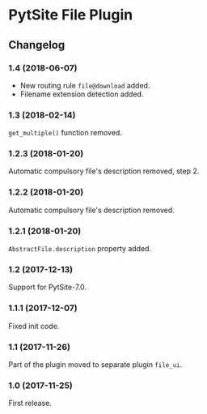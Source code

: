 # PytSite File Plugin


## Changelog


### 1.4 (2018-06-07)

- New routing rule `file@download` added.
- Filename extension detection added.


### 1.3 (2018-02-14)

`get_multiple()` function removed.


### 1.2.3 (2018-01-20)

Automatic compulsory file's description removed, step 2.


### 1.2.2 (2018-01-20)

Automatic compulsory file's description removed.


### 1.2.1 (2018-01-20)

`AbstractFile.description` property added.


### 1.2 (2017-12-13)

Support for PytSite-7.0.


### 1.1.1 (2017-12-07)

Fixed init code.


### 1.1 (2017-11-26)

Part of the plugin moved to separate plugin `file_ui`.


### 1.0 (2017-11-25)

First release.
